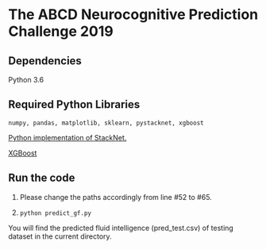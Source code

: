 # The ABCD Neurocognitive Prediction Challenge 2019

## Dependencies

Python 3.6

## Required Python Libraries

```numpy, pandas, matplotlib, sklearn, pystacknet, xgboost```

[Python implementation of StackNet.](https://github.com/h2oai/pystacknet])

[XGBoost](https://github.com/dmlc/xgboost)

## Run the code

1. Please change the paths accordingly from line #52 to #65.

2. ```python predict_gf.py```

You will find the predicted fluid intelligence (pred_test.csv) of testing dataset in the current directory. 